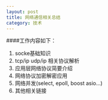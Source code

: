 ```yaml
---
layout: post
title: 网络通信相关总结
category: 技术
---
```


####工作内容如下：

1. socke基础知识
2. tcp/ip udp/ip 相关协议解析
3. 应用层网络协议简要介绍
4. 网络协议加密解密应用
5. 网络并发(select, epoll, boost asio...)
6. 其他相关链接
